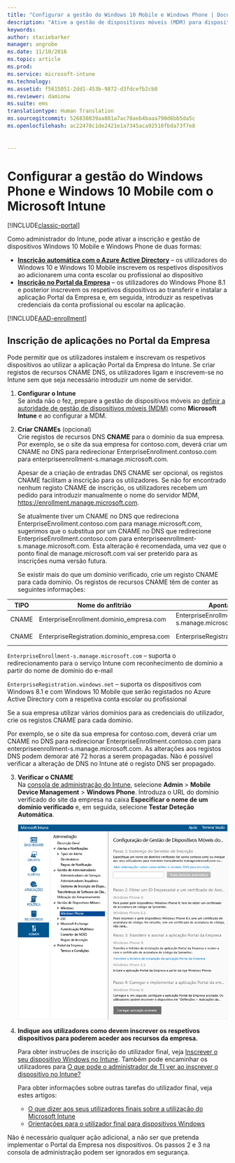 ```yaml
---
title: "Configurar a gestão do Windows 10 Mobile e Windows Phone | Documentos da Microsoft"
description: "Ative a gestão de dispositivos móveis (MDM) para dispositivos Windows 10 Mobile ou Windows Phone com o Microsoft Intune."
keywords: 
author: staciebarker
manager: angrobe
ms.date: 11/10/2016
ms.topic: article
ms.prod: 
ms.service: microsoft-intune
ms.technology: 
ms.assetid: f5615051-2dd1-453b-9872-d3fdcefb2cb8
ms.reviewer: damionw
ms.suite: ems
translationtype: Human Translation
ms.sourcegitcommit: 526830839aa801a7ac78aeb4baaa790d6bb5da5c
ms.openlocfilehash: ac22478c1de2421e1a7345aca92510fbda73f7e8


---
```



# <a name="set-up-windows-phone-and-windows-10-mobile-management-with-microsoft-intune"></a>Configurar a gestão do Windows Phone e Windows 10 Mobile com o Microsoft Intune

[!INCLUDE[classic-portal](../includes/classic-portal.md)]

Como administrador do Intune, pode ativar a inscrição e gestão de dispositivos Windows 10 Mobile e Windows Phone de duas formas:

- **[Inscrição automática com o Azure Active Directory](#azure-active-directory-enrollment)** – os utilizadores do Windows 10 e Windows 10 Mobile inscrevem os respetivos dispositivos ao adicionarem uma conta escolar ou profissional ao dispositivo
- **[Inscrição no Portal da Empresa](#company-portal-app-enrollment)** – os utilizadores do Windows Phone 8.1 e posterior inscrevem os respetivos dispositivos ao transferir e instalar a aplicação Portal da Empresa e, em seguida, introduzir as respetivas credenciais da conta profissional ou escolar na aplicação.


[!INCLUDE[AAD-enrollment](../includes/win10-automatic-enrollment-aad.md)]

## <a name="company-portal-app-enrollment"></a>Inscrição de aplicações no Portal da Empresa
Pode permitir que os utilizadores instalem e inscrevam os respetivos dispositivos ao utilizar a aplicação Portal da Empresa do Intune. Se criar registos de recursos CNAME DNS, os utilizadores ligam e inscrevem-se no Intune sem que seja necessário introduzir um nome de servidor.

1.  **Configurar o Intune**<br>Se ainda não o fez, prepare a gestão de dispositivos móveis ao [definir a autoridade de gestão de dispositivos móveis (MDM)](prerequisites-for-enrollment.md#step-2-set-mdm-authority) como **Microsoft Intune** e ao configurar a MDM.

2.  **Criar CNAMEs** (opcional)<br>Crie registos de recursos DNS **CNAME** para o domínio da sua empresa. Por exemplo, se o site da sua empresa for contoso.com, deverá criar um CNAME no DNS para redirecionar EnterpriseEnrollment.contoso.com para enterpriseenrollment-s.manage.microsoft.com.

    Apesar de a criação de entradas DNS CNAME ser opcional, os registos CNAME facilitam a inscrição para os utilizadores. Se não for encontrado nenhum registo CNAME de inscrição, os utilizadores recebem um pedido para introduzir manualmente o nome do servidor MDM, https://enrollment.manage.microsoft.com.

    Se atualmente tiver um CNAME no DNS que redireciona EnterpriseEnrollment.contoso.com para manage.microsoft.com, sugerimos que o substitua por um CNAME no DNS que redirecione EnterpriseEnrollment.contoso.com para enterpriseenrollment-s.manage.microsoft.com. Esta alteração é recomendada, uma vez que o ponto final de manage.microsoft.com vai ser preterido para as inscrições numa versão futura.

    Se existir mais do que um domínio verificado, crie um registo CNAME para cada domínio. Os registos de recursos CNAME têm de conter as seguintes informações:

  |TIPO|Nome do anfitrião|Aponta para|TTL|
  |--------|-------------|-------------|-------|
  |CNAME|EnterpriseEnrollment.dominio_empresa.com|EnterpriseEnrollment-s.manage.microsoft.com |1 Hora|
  |CNAME|EnterpriseRegistration.dominio_empresa.com|EnterpriseRegistration.windows.net|1 Hora|

  `EnterpriseEnrollment-s.manage.microsoft.com` – suporta o redirecionamento para o serviço Intune com reconhecimento de domínio a partir do nome de domínio do e-mail

  `EnterpriseRegistration.windows.net` – suporta os dispositivos com Windows 8.1 e com Windows 10 Mobile que serão registados no Azure Active Directory com a respetiva conta escolar ou profissional

  Se a sua empresa utilizar vários domínios para as credenciais do utilizador, crie os registos CNAME para cada domínio.

  Por exemplo, se o site da sua empresa for contoso.com, deverá criar um CNAME no DNS para redirecionar EnterpriseEnrollment.contoso.com para enterpriseenrollment-s.manage.microsoft.com. As alterações aos registos DNS podem demorar até 72 horas a serem propagadas. Não é possível verificar a alteração de DNS no Intune até o registo DNS ser propagado.

3.  **Verificar o CNAME**<br>Na [consola de administração do Intune](http://manage.microsoft.com), selecione **Admin** &gt; **Mobile Device Management** &gt; **Windows Phone**. Introduza o URL do domínio verificado do site da empresa na caixa **Especificar o nome de um domínio verificado** e, em seguida, selecione **Testar Deteção Automática**.

    ![Caixa de diálogo Configurar a gestão de dispositivos móveis do Windows](../media/windows-phone-enrollment.png)

4.  **Indique aos utilizadores como devem inscrever os respetivos dispositivos para poderem aceder aos recursos da empresa.**

    Para obter instruções de inscrição do utilizador final, veja [Inscrever o seu dispositivo Windows no Intune](../enduser/enroll-your-device-in-intune-windows.md). Também pode encaminhar os utilizadores para [O que pode o administrador de TI ver ao inscrever o dispositivo no Intune?](../enduser/what-can-your-it-administrator-see-when-you-enroll-your-device-in-intune-windows.md)

    Para obter informações sobre outras tarefas do utilizador final, veja estes artigos:
    - [O que dizer aos seus utilizadores finais sobre a utilização do Microsoft Intune](what-to-tell-your-end-users-about-using-microsoft-intune.md)
    - [Orientações para o utilizador final para dispositivos Windows](../enduser/using-your-windows-device-with-intune.md)

Não é necessário qualquer ação adicional, a não ser que pretenda implementar o Portal da Empresa nos dispositivos.  Os passos 2 e 3 na consola de administração podem ser ignorados em segurança.



<!--HONumber=Jan17_HO4-->


